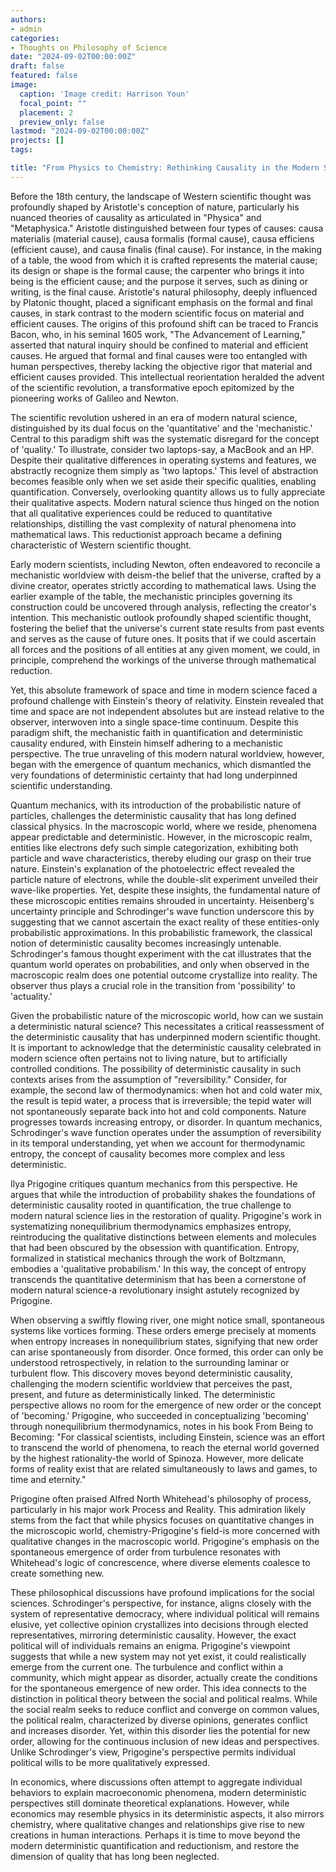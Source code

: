 ```yaml
---
authors:
- admin
categories:
- Thoughts on Philosophy of Science
date: "2024-09-02T00:00:00Z"
draft: false
featured: false
image:
  caption: 'Image credit: Harrison Youn'
  focal_point: ""
  placement: 2
  preview_only: false
lastmod: "2024-09-02T00:00:00Z"
projects: []
tags:

title: "From Physics to Chemistry: Rethinking Causality in the Modern Scientific and economic Paradigm"
---
```


Before the 18th century, the landscape of Western scientific thought was profoundly shaped by Aristotle's conception of nature, particularly his nuanced theories of causality as articulated in "Physica" and "Metaphysica." Aristotle distinguished between four types of causes: causa materialis (material cause), causa formalis (formal cause), causa efficiens (efficient cause), and causa finalis (final cause). For instance, in the making of a table, the wood from which it is crafted represents the material cause; its design or shape is the formal cause; the carpenter who brings it into being is the efficient cause; and the purpose it serves, such as dining or writing, is the final cause. Aristotle's natural philosophy, deeply influenced by Platonic thought, placed a significant emphasis on the formal and final causes, in stark contrast to the modern scientific focus on material and efficient causes. The origins of this profound shift can be traced to Francis Bacon, who, in his seminal 1605 work, "The Advancement of Learning," asserted that natural inquiry should be confined to material and efficient causes. He argued that formal and final causes were too entangled with human perspectives, thereby lacking the objective rigor that material and efficient causes provided. This intellectual reorientation heralded the advent of the scientific revolution, a transformative epoch epitomized by the pioneering works of Galileo and Newton.



The scientific revolution ushered in an era of modern natural science, distinguished by its dual focus on the 'quantitative' and the 'mechanistic.' Central to this paradigm shift was the systematic disregard for the concept of 'quality.' To illustrate, consider two laptops-say, a MacBook and an HP. Despite their qualitative differences in operating systems and features, we abstractly recognize them simply as 'two laptops.' This level of abstraction becomes feasible only when we set aside their specific qualities, enabling quantification. Conversely, overlooking quantity allows us to fully appreciate their qualitative aspects. Modern natural science thus hinged on the notion that all qualitative experiences could be reduced to quantitative relationships, distilling the vast complexity of natural phenomena into mathematical laws. This reductionist approach became a defining characteristic of Western scientific thought.







Early modern scientists, including Newton, often endeavored to reconcile a mechanistic worldview with deism-the belief that the universe, crafted by a divine creator, operates strictly according to mathematical laws. Using the earlier example of the table, the mechanistic principles governing its construction could be uncovered through analysis, reflecting the creator's intention. This mechanistic outlook profoundly shaped scientific thought, fostering the belief that the universe's current state results from past events and serves as the cause of future ones. It posits that if we could ascertain all forces and the positions of all entities at any given moment, we could, in principle, comprehend the workings of the universe through mathematical reduction.

Yet, this absolute framework of space and time in modern science faced a profound challenge with Einstein's theory of relativity. Einstein revealed that time and space are not independent absolutes but are instead relative to the observer, interwoven into a single space-time continuum. Despite this paradigm shift, the mechanistic faith in quantification and deterministic causality endured, with Einstein himself adhering to a mechanistic perspective. The true unraveling of this modern natural worldview, however, began with the emergence of quantum mechanics, which dismantled the very foundations of deterministic certainty that had long underpinned scientific understanding.

Quantum mechanics, with its introduction of the probabilistic nature of particles, challenges the deterministic causality that has long defined classical physics. In the macroscopic world, where we reside, phenomena appear predictable and deterministic. However, in the microscopic realm, entities like electrons defy such simple categorization, exhibiting both particle and wave characteristics, thereby eluding our grasp on their true nature. Einstein's explanation of the photoelectric effect revealed the particle nature of electrons, while the double-slit experiment unveiled their wave-like properties. Yet, despite these insights, the fundamental nature of these microscopic entities remains shrouded in uncertainty. Heisenberg's uncertainty principle and Schrodinger's wave function underscore this by suggesting that we cannot ascertain the exact reality of these entities-only probabilistic approximations. In this probabilistic framework, the classical notion of deterministic causality becomes increasingly untenable. Schrodinger's famous thought experiment with the cat illustrates that the quantum world operates on probabilities, and only when observed in the macroscopic realm does one potential outcome crystallize into reality. The observer thus plays a crucial role in the transition from 'possibility' to 'actuality.'

Given the probabilistic nature of the microscopic world, how can we sustain a deterministic natural science? This necessitates a critical reassessment of the deterministic causality that has underpinned modern scientific thought. It is important to acknowledge that the deterministic causality celebrated in modern science often pertains not to living nature, but to artificially controlled conditions. The possibility of deterministic causality in such contexts arises from the assumption of "reversibility." Consider, for example, the second law of thermodynamics: when hot and cold water mix, the result is tepid water, a process that is irreversible; the tepid water will not spontaneously separate back into hot and cold components. Nature progresses towards increasing entropy, or disorder. In quantum mechanics, Schrodinger's wave function operates under the assumption of reversibility in its temporal understanding, yet when we account for thermodynamic entropy, the concept of causality becomes more complex and less deterministic.

Ilya Prigogine critiques quantum mechanics from this perspective. He argues that while the introduction of probability shakes the foundations of deterministic causality rooted in quantification, the true challenge to modern natural science lies in the restoration of quality. Prigogine's work in systematizing nonequilibrium thermodynamics emphasizes entropy, reintroducing the qualitative distinctions between elements and molecules that had been obscured by the obsession with quantification. Entropy, formalized in statistical mechanics through the work of Boltzmann, embodies a 'qualitative probabilism.' In this way, the concept of entropy transcends the quantitative determinism that has been a cornerstone of modern natural science-a revolutionary insight astutely recognized by Prigogine.

When observing a swiftly flowing river, one might notice small, spontaneous systems like vortices forming. These orders emerge precisely at moments when entropy increases in nonequilibrium states, signifying that new order can arise spontaneously from disorder. Once formed, this order can only be understood retrospectively, in relation to the surrounding laminar or turbulent flow. This discovery moves beyond deterministic causality, challenging the modern scientific worldview that perceives the past, present, and future as deterministically linked. The deterministic perspective allows no room for the emergence of new order or the concept of 'becoming.' Prigogine, who succeeded in conceptualizing 'becoming' through nonequilibrium thermodynamics, notes in his book From Being to Becoming: "For classical scientists, including Einstein, science was an effort to transcend the world of phenomena, to reach the eternal world governed by the highest rationality-the world of Spinoza. However, more delicate forms of reality exist that are related simultaneously to laws and games, to time and eternity."

Prigogine often praised Alfred North Whitehead's philosophy of process, particularly in his major work Process and Reality. This admiration likely stems from the fact that while physics focuses on quantitative changes in the microscopic world, chemistry-Prigogine's field-is more concerned with qualitative changes in the macroscopic world. Prigogine's emphasis on the spontaneous emergence of order from turbulence resonates with Whitehead's logic of concrescence, where diverse elements coalesce to create something new.

These philosophical discussions have profound implications for the social sciences. Schrodinger's perspective, for instance, aligns closely with the system of representative democracy, where individual political will remains elusive, yet collective opinion crystallizes into decisions through elected representatives, mirroring deterministic causality. However, the exact political will of individuals remains an enigma. Prigogine's viewpoint suggests that while a new system may not yet exist, it could realistically emerge from the current one. The turbulence and conflict within a community, which might appear as disorder, actually create the conditions for the spontaneous emergence of new order. This idea connects to the distinction in political theory between the social and political realms. While the social realm seeks to reduce conflict and converge on common values, the political realm, characterized by diverse opinions, generates conflict and increases disorder. Yet, within this disorder lies the potential for new order, allowing for the continuous inclusion of new ideas and perspectives. Unlike Schrodinger's view, Prigogine's perspective permits individual political wills to be more qualitatively expressed.

In economics, where discussions often attempt to aggregate individual behaviors to explain macroeconomic phenomena, modern deterministic perspectives still dominate theoretical explanations. However, while economics may resemble physics in its deterministic aspects, it also mirrors chemistry, where qualitative changes and relationships give rise to new creations in human interactions. Perhaps it is time to move beyond the modern deterministic quantification and reductionism, and restore the dimension of quality that has long been neglected.